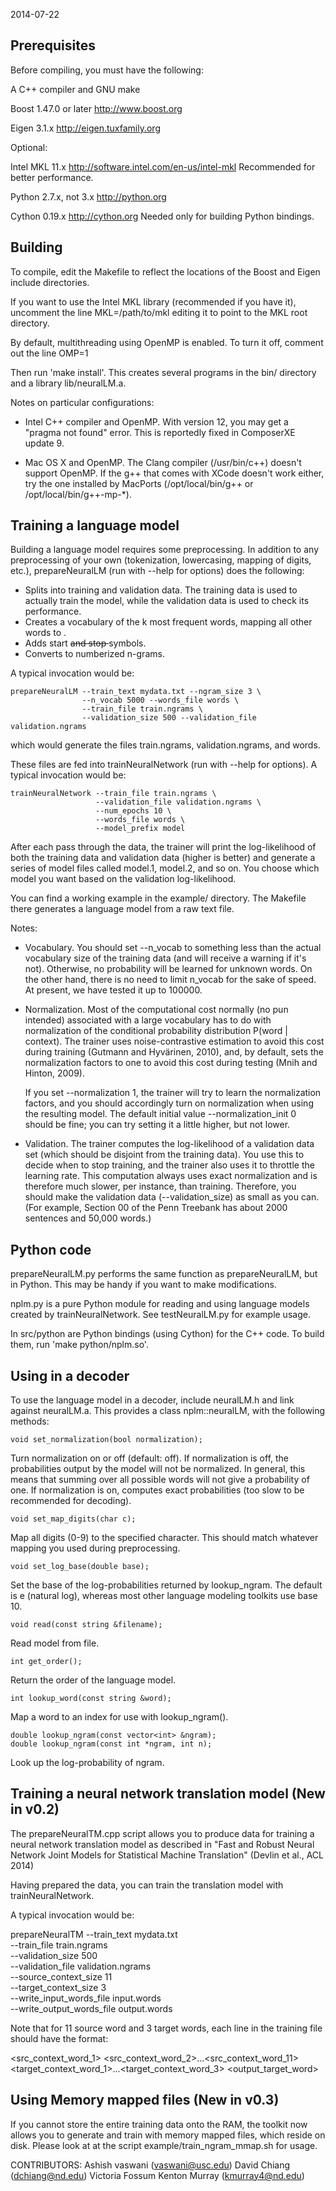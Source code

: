 2014-07-22

Prerequisites
-------------

Before compiling, you must have the following:

A C++ compiler and GNU make

Boost 1.47.0 or later
http://www.boost.org

Eigen 3.1.x
http://eigen.tuxfamily.org

Optional:

Intel MKL 11.x
http://software.intel.com/en-us/intel-mkl
Recommended for better performance.

Python 2.7.x, not 3.x
http://python.org

Cython 0.19.x
http://cython.org
Needed only for building Python bindings.

Building
--------

To compile, edit the Makefile to reflect the locations of the Boost
and Eigen include directories.

If you want to use the Intel MKL library (recommended if you have it),
uncomment the line
    MKL=/path/to/mkl
editing it to point to the MKL root directory.

By default, multithreading using OpenMP is enabled. To turn it off,
comment out the line
    OMP=1

Then run 'make install'. This creates several programs in the bin/
directory and a library lib/neuralLM.a.

Notes on particular configurations:

- Intel C++ compiler and OpenMP. With version 12, you may get a
  "pragma not found" error. This is reportedly fixed in ComposerXE
  update 9.

- Mac OS X and OpenMP. The Clang compiler (/usr/bin/c++) doesn't
  support OpenMP. If the g++ that comes with XCode doesn't work
  either, try the one installed by MacPorts (/opt/local/bin/g++ or
  /opt/local/bin/g++-mp-*).

Training a language model
-------------------------

Building a language model requires some preprocessing. In addition to
any preprocessing of your own (tokenization, lowercasing, mapping of
digits, etc.), prepareNeuralLM (run with --help for options) does the
following:

- Splits into training and validation data. The training data is used
  to actually train the model, while the validation data is used to
  check its performance.
- Creates a vocabulary of the k most frequent words, mapping all other
  words to <unk>.
- Adds start <s> and stop </s> symbols.
- Converts to numberized n-grams.

A typical invocation would be:

    prepareNeuralLM --train_text mydata.txt --ngram_size 3 \
                    --n_vocab 5000 --words_file words \
                    --train_file train.ngrams \
                    --validation_size 500 --validation_file validation.ngrams

which would generate the files train.ngrams, validation.ngrams, and words.

These files are fed into trainNeuralNetwork (run with --help for
options). A typical invocation would be:

    trainNeuralNetwork --train_file train.ngrams \
                       --validation_file validation.ngrams \
                       --num_epochs 10 \
                       --words_file words \
                       --model_prefix model

After each pass through the data, the trainer will print the
log-likelihood of both the training data and validation data (higher
is better) and generate a series of model files called model.1,
model.2, and so on. You choose which model you want based on the
validation log-likelihood.

You can find a working example in the example/ directory. The Makefile
there generates a language model from a raw text file.

Notes:

- Vocabulary. You should set --n_vocab to something less than the
  actual vocabulary size of the training data (and will receive a
  warning if it's not). Otherwise, no probability will be learned for
  unknown words. On the other hand, there is no need to limit n_vocab
  for the sake of speed. At present, we have tested it up to 100000.

- Normalization. Most of the computational cost normally (no pun
  intended) associated with a large vocabulary has to do with
  normalization of the conditional probability distribution P(word |
  context). The trainer uses noise-contrastive estimation to avoid
  this cost during training (Gutmann and Hyvärinen, 2010), and, by
  default, sets the normalization factors to one to avoid this cost
  during testing (Mnih and Hinton, 2009).

  If you set --normalization 1, the trainer will try to learn the
  normalization factors, and you should accordingly turn on
  normalization when using the resulting model. The default initial
  value --normalization_init 0 should be fine; you can try setting it
  a little higher, but not lower.

- Validation. The trainer computes the log-likelihood of a validation
  data set (which should be disjoint from the training data). You use
  this to decide when to stop training, and the trainer also uses it
  to throttle the learning rate. This computation always uses exact
  normalization and is therefore much slower, per instance, than
  training. Therefore, you should make the validation data
  (--validation_size) as small as you can. (For example, Section 00 of
  the Penn Treebank has about 2000 sentences and 50,000 words.)

Python code
-----------

prepareNeuralLM.py performs the same function as prepareNeuralLM, but in
Python. This may be handy if you want to make modifications.

nplm.py is a pure Python module for reading and using language models
created by trainNeuralNetwork. See testNeuralLM.py for example usage.

In src/python are Python bindings (using Cython) for the C++ code. To
build them, run 'make python/nplm.so'.

Using in a decoder
------------------

To use the language model in a decoder, include neuralLM.h and link
against neuralLM.a. This provides a class nplm::neuralLM, with the
following methods:

    void set_normalization(bool normalization);

Turn normalization on or off (default: off). If normalization is off,
the probabilities output by the model will not be normalized. In
general, this means that summing over all possible words will not give
a probability of one. If normalization is on, computes exact
probabilities (too slow to be recommended for decoding).

    void set_map_digits(char c);

Map all digits (0-9) to the specified character. This should match
whatever mapping you used during preprocessing.

    void set_log_base(double base);

Set the base of the log-probabilities returned by lookup_ngram. The
default is e (natural log), whereas most other language modeling
toolkits use base 10.

    void read(const string &filename);

Read model from file.

    int get_order();

Return the order of the language model.

    int lookup_word(const string &word);

Map a word to an index for use with lookup_ngram().

    double lookup_ngram(const vector<int> &ngram);
    double lookup_ngram(const int *ngram, int n);

Look up the log-probability of ngram.

Training a neural network translation model (New in v0.2)
---------------------------------------------------------

The prepareNeuralTM.cpp script allows you to produce data for training
a neural network translation model as described in "Fast and Robust 
Neural Network Joint Models for Statistical Machine Translation" (Devlin
et al., ACL 2014)

Having prepared the data, you can train the translation model with
trainNeuralNetwork. 

A typical invocation would be:

   prepareNeuralTM  --train_text mydata.txt  \
                    --train_file train.ngrams \
                    --validation_size 500 \
                    --validation_file validation.ngrams \
                    --source_context_size 11 \
                    --target_context_size 3 \
                    --write_input_words_file input.words \
                    --write_output_words_file output.words

Note that for 11 source word and 3 target words, each line in the training file should have the format:

<src_context_word_1> <src_context_word_2>...<src_context_word_11> <target_context_word_1>...<target_context_word_3> <output_target_word>
    
Using Memory mapped files (New in v0.3)
---------------------------------------

If you cannot store the entire training data onto the RAM, the toolkit now allows you to generate and train with memory mapped files, which reside on disk. Please look at at the script example/train_ngram_mmap.sh for usage. 


CONTRIBUTORS:
Ashish vaswani (vaswani@usc.edu)
David Chiang (dchiang@nd.edu)
Victoria Fossum
Kenton Murray (kmurray4@nd.edu)
